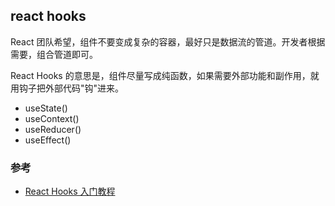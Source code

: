 ## react hooks

React 团队希望，组件不要变成复杂的容器，最好只是数据流的管道。开发者根据需要，组合管道即可。

React Hooks 的意思是，组件尽量写成纯函数，如果需要外部功能和副作用，就用钩子把外部代码"钩"进来。

* useState()
* useContext()
* useReducer()
* useEffect()



### 参考
* [React Hooks 入门教程](https://www.ruanyifeng.com/blog/2019/09/react-hooks.html)